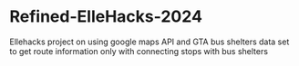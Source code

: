 # Refined-ElleHacks-2024
Ellehacks project on using google maps API and GTA bus shelters data set to get route information only with connecting stops with bus shelters 
